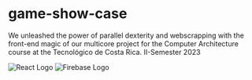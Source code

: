 # game-show-case
We unleashed the power of parallel dexterity and webscrapping with the front-end magic of our multicore project for the Computer Architecture course at the  Tecnológico de Costa Rica. II-Semester 2023

![React Logo](path/to/react-logo.png) ![Firebase Logo](path/to/firebase-logo.png)

